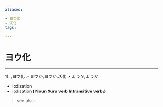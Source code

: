 ```yaml
---
aliases:
    
- ヨウ化
- 沃化
tags:
    
---
```


# ヨウ化
---
1).
,ヨウ化 > ヨウか,ヨウか,沃化 > ようか,ようか

- iodization
- iodisation
**( Noun Suru verb Intransitive verb;)**
> see also: 
            
